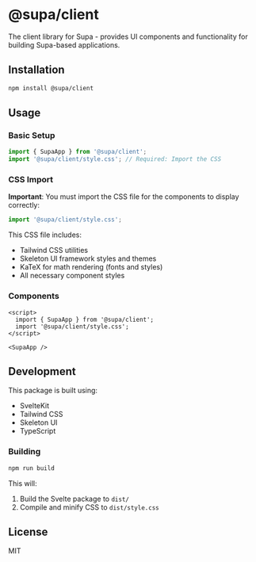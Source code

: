 # @supa/client

The client library for Supa - provides UI components and functionality for building Supa-based applications.

## Installation

```bash
npm install @supa/client
```

## Usage

### Basic Setup

```js
import { SupaApp } from '@supa/client';
import '@supa/client/style.css'; // Required: Import the CSS
```

### CSS Import

**Important**: You must import the CSS file for the components to display correctly:

```js
import '@supa/client/style.css';
```

This CSS file includes:
- Tailwind CSS utilities
- Skeleton UI framework styles and themes
- KaTeX for math rendering (fonts and styles)
- All necessary component styles

### Components

```svelte
<script>
  import { SupaApp } from '@supa/client';
  import '@supa/client/style.css';
</script>

<SupaApp />
```

## Development

This package is built using:
- SvelteKit
- Tailwind CSS
- Skeleton UI
- TypeScript

### Building

```bash
npm run build
```

This will:
1. Build the Svelte package to `dist/`
2. Compile and minify CSS to `dist/style.css`

## License

MIT 